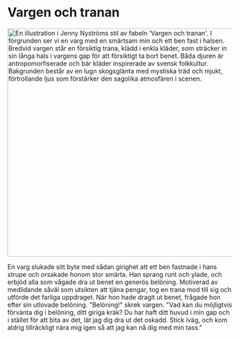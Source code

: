 # Vargen och tranan

<img src="img/avif/14.png" width="512" alt="En illustration i Jenny Nyströms stil av fabeln 'Vargen och tranan'. I förgrunden ser vi en varg med en smärtsam min och ett ben fast i halsen. Bredvid vargen står en försiktig trana, klädd i enkla kläder, som sträcker in sin långa hals i vargens gap för att försiktigt ta bort benet. Båda djuren är antropomorfiserade och bär kläder inspirerade av svensk folkkultur. Bakgrunden består av en lugn skogsglänta med mystiska träd och mjukt, förtrollande ljus som förstärker den sagolika atmosfären i scenen.">

En varg slukade sitt byte med sådan girighet att ett ben fastnade i hans strupe och orsakade honom stor smärta. Han sprang runt och ylade, och erbjöd alla som vågade dra ut benet en generös belöning. Motiverad av medlidande såväl som utsikten att tjäna pengar, tog en trana mod till sig och utförde det farliga uppdraget. När hon hade dragit ut benet, frågade hon efter sin utlovade belöning. "Belöning!" skrek vargen. "Vad kan du möjligtvis förvänta dig i belöning, ditt giriga kräk? Du har haft ditt huvud i min gap och i stället för att bita av det, lät jag dig dra ut det oskadd. Stick iväg, och kom aldrig tillräckligt nära mig igen så att jag kan nå dig med min tass."
